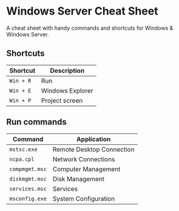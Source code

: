# Windows Server Cheat Sheet

A cheat sheet with handy commands and shortcuts for Windows & Windows Server.

## Shortcuts

| Shortcut | Description
| -------- | -----------
`Win + R`  | Run
`Win + E`  | Windows Explorer
`Win + P`  | Project screen

## Run commands

| Command | Application
| ------- | -----------
`mstsc.exe` | Remote Desktop Connection
`ncpa.cpl` | Network Connections
`compmgmt.msc` | Computer Management
`diskmgmt.msc` | Disk Management
`services.msc` | Services
`msconfig.exe` | System Configuration
